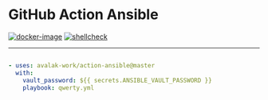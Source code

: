 # GitHub Action Ansible

[![docker-image][workflow-docker-image]][workflow-docker-action]
[![shellcheck][workflow-image]][workflow-actions]

---

```yaml

- uses: avalak-work/action-ansible@master
  with:
    vault_password: ${{ secrets.ANSIBLE_VAULT_PASSWORD }}
    playbook: qwerty.yml
```

[workflow-image]: https://github.com/avalak-work/action-ansible/workflows/shell-shellcheck/badge.svg "Shell Shellcheck"

[workflow-actions]: https://github.com/avalak-work/action-ansible/actions?query=workflow%3Ashell-shellcheck

[workflow-docker-image]: https://github.com/avalak-work/action-ansible/workflows/docker-image/badge.svg "Build and push docker image"

[workflow-docker-action]: https://github.com/avalak-work/action-ansible/actions?query=workflow%3Anode-unittests

